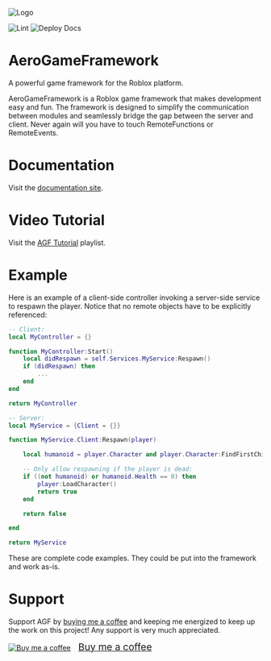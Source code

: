![Logo](/imgs/logo_github_readme.png)

![Lint](https://github.com/Sleitnick/AeroGameFramework/workflows/Lint/badge.svg?branch=master)
![Deploy Docs](https://github.com/Sleitnick/AeroGameFramework/workflows/Deploy%20Docs/badge.svg?branch=master)

# AeroGameFramework
A powerful game framework for the Roblox platform.

AeroGameFramework is a Roblox game framework that makes development easy and fun. The framework is designed to simplify the communication between modules and seamlessly bridge the gap between the server and client. Never again will you have to touch RemoteFunctions or RemoteEvents.

# Documentation
Visit the [documentation site](https://sleitnick.github.io/AeroGameFramework).

# Video Tutorial
Visit the [AGF Tutorial](https://www.youtube.com/watch?v=0T-slvWfYkc&list=PLk3R4TM3pnqvde1cqOIH_bGnCWwMKDqKL) playlist.

# Example

Here is an example of a client-side controller invoking a server-side service to respawn the player. Notice that no remote objects have to be explicitly referenced:

```lua
-- Client:
local MyController = {}

function MyController:Start()
	local didRespawn = self.Services.MyService:Respawn()
	if (didRespawn) then
		...
	end
end

return MyController
```

```lua
-- Server:
local MyService = {Client = {}}

function MyService.Client:Respawn(player)

	local humanoid = player.Character and player.Character:FindFirstChild("Humanoid")

	-- Only allow respawning if the player is dead:
	if ((not humanoid) or humanoid.Health == 0) then
		player:LoadCharacter()
		return true
	end

	return false

end

return MyService
```

These are complete code examples. They could be put into the framework and work as-is.

# Support

Support AGF by [buying me a coffee](https://www.buymeacoffee.com/sleitnick) and keeping me energized to keep up the work on this project! Any support is very much appreciated.
<link href="https://fonts.googleapis.com/css?family=Lato&subset=latin,latin-ext" rel="stylesheet"><a class="bmc-button" target="_blank" href="https://www.buymeacoffee.com/sleitnick"><img src="https://cdn.buymeacoffee.com/buttons/bmc-new-btn-logo.svg" alt="Buy me a coffee"><span style="margin-left:15px;font-size:19px !important;">Buy me a coffee</span></a>